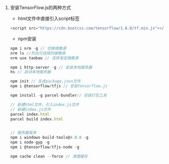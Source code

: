 1. 安装TensorFlow.js的两种方式

   * html文件中直接引入script标签

   ```javascript
   <script src="https://cdn.bootcss.com/tensorflow/1.6.0/tf.min.js"></script>
   ```

   * npm安装

   ```javascript
   npm i nrm -g // 切换镜像源
   nrm ls //列出可选择的镜像源
   nrm use taobao // 选择淘宝镜像源
   
   npm i http-server -g // 安装本地服务器
   hs // 启动本地服务器
   
   npm init // 生成package.json文件
   npm i @tensorflow/tfjs // 安装tensorflow.js
   
   npm install -g parcel-bundler// 安装打包工具
   
   // 新建html文件，引入index.js文件
   // 新建index.js文件
   parcel index.html
   parcel build index.html
   
   
   // 服务器版本
   npm i windows-build-tools@4.0.0 -g
   npm i node-gyp -g
   npm i @tensorflow/tfjs-node -g
   
   npm cache clean --force // 清理缓存
   ```

